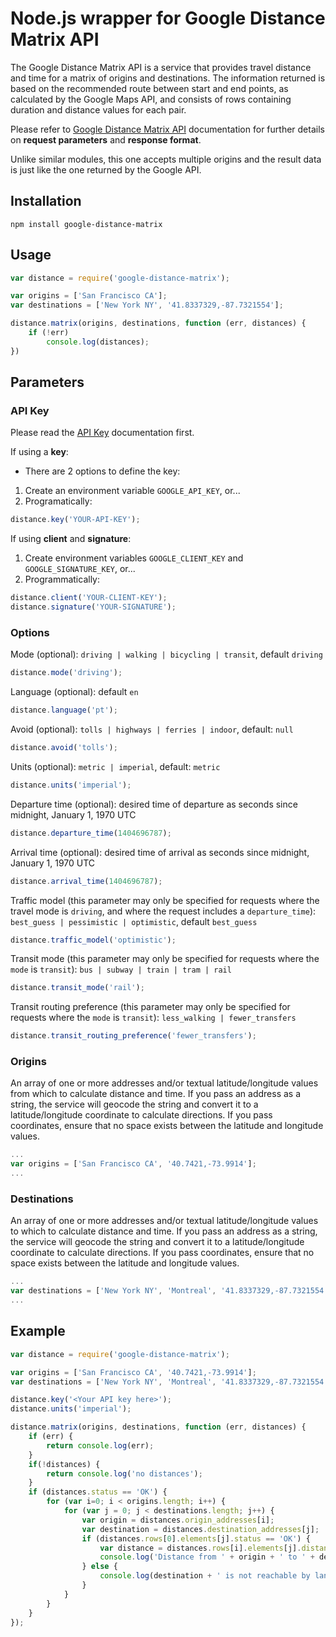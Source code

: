 # Node.js wrapper for Google Distance Matrix API

The Google Distance Matrix API is a service that provides travel distance and time for a matrix of origins and destinations. The information returned is based on the recommended route between start and end points, as calculated by the Google Maps API, and consists of rows containing duration and distance values for each pair.

Please refer to [Google Distance Matrix API](https://developers.google.com/maps/documentation/distancematrix/) documentation for further details on **request parameters** and **response format**.

Unlike similar modules, this one accepts multiple origins and the result data is just like the one returned by the Google API.

## Installation

`npm install google-distance-matrix`

## Usage
```javascript
var distance = require('google-distance-matrix');

var origins = ['San Francisco CA'];
var destinations = ['New York NY', '41.8337329,-87.7321554'];

distance.matrix(origins, destinations, function (err, distances) {
    if (!err)
        console.log(distances);
})
```
## Parameters

### API Key

Please read the [API Key](https://developers.google.com/maps/documentation/distancematrix/#api_key) documentation first.

If using a **key**:

* There are 2 options to define the key:  

1. Create an environment variable `GOOGLE_API_KEY`, or...  
2. Programatically:
```javascript
distance.key('YOUR-API-KEY');
```

If using **client** and **signature**:  

1. Create environment variables `GOOGLE_CLIENT_KEY` and `GOOGLE_SIGNATURE_KEY`, or...  
2. Programmatically:
```javascript
distance.client('YOUR-CLIENT-KEY');
distance.signature('YOUR-SIGNATURE');
```

### Options

Mode (optional): `driving | walking | bicycling | transit`, default `driving`  

```javascript
distance.mode('driving');
```

Language (optional): default `en`

```javascript
distance.language('pt');
```

Avoid (optional): `tolls | highways | ferries | indoor`, default: `null`

```javascript
distance.avoid('tolls');
```

Units (optional): `metric | imperial`, default: `metric`

```javascript
distance.units('imperial');
```

Departure time (optional): desired time of departure as seconds since midnight, January 1, 1970 UTC

```javascript
distance.departure_time(1404696787);
```

Arrival time (optional): desired time of arrival as seconds since midnight, January 1, 1970 UTC

```javascript
distance.arrival_time(1404696787);
```

Traffic model (this parameter may only be specified for requests where the travel mode is `driving`, and where the request includes a `departure_time`): `best_guess | pessimistic | optimistic`, default `best_guess`

```javascript
distance.traffic_model('optimistic');
```

Transit mode (this parameter may only be specified for requests where the `mode` is `transit`): `bus | subway | train | tram | rail` 

```javascript
distance.transit_mode('rail');
```

Transit routing preference (this parameter may only be specified for requests where the `mode` is `transit`): `less_walking | fewer_transfers`

```javascript
distance.transit_routing_preference('fewer_transfers');
```

### Origins
An array of one or more addresses and/or textual latitude/longitude values from which to calculate distance and time. If you pass an address as a string, the service will geocode the string and convert it to a latitude/longitude coordinate to calculate directions. If you pass coordinates, ensure that no space exists between the latitude and longitude values.
```javascript
...
var origins = ['San Francisco CA', '40.7421,-73.9914'];
...
```
### Destinations
An array of one or more addresses and/or textual latitude/longitude values to which to calculate distance and time. If you pass an address as a string, the service will geocode the string and convert it to a latitude/longitude coordinate to calculate directions. If you pass coordinates, ensure that no space exists between the latitude and longitude values.
```javascript
...
var destinations = ['New York NY', 'Montreal', '41.8337329,-87.7321554', 'Honolulu'];
...
```
## Example

```javascript
var distance = require('google-distance-matrix');

var origins = ['San Francisco CA', '40.7421,-73.9914'];
var destinations = ['New York NY', 'Montreal', '41.8337329,-87.7321554', 'Honolulu'];

distance.key('<Your API key here>');
distance.units('imperial');

distance.matrix(origins, destinations, function (err, distances) {
    if (err) {
        return console.log(err);
    }
    if(!distances) {
        return console.log('no distances');
    }
    if (distances.status == 'OK') {
        for (var i=0; i < origins.length; i++) {
            for (var j = 0; j < destinations.length; j++) {
                var origin = distances.origin_addresses[i];
                var destination = distances.destination_addresses[j];
                if (distances.rows[0].elements[j].status == 'OK') {
                    var distance = distances.rows[i].elements[j].distance.text;
                    console.log('Distance from ' + origin + ' to ' + destination + ' is ' + distance);
                } else {
                    console.log(destination + ' is not reachable by land from ' + origin);
                }
            }
        }
    }
});
```
